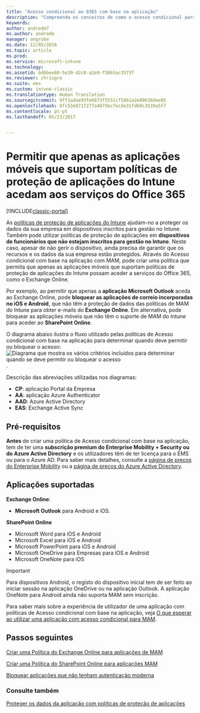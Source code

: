 ```yaml
---
title: "Acesso condicional ao 0365 com base na aplicação"
description: "Compreenda os conceitos de como o acesso condicional para MAM pode ajudar a controlar as aplicações que têm acesso aos serviços do O365."
keywords: 
author: andredm7
ms.author: andredm
manager: angrobe
ms.date: 12/05/2016
ms.topic: article
ms.prod: 
ms.service: microsoft-intune
ms.technology: 
ms.assetid: bd6bee60-5e39-42c8-a2e9-f5865ac3573f
ms.reviewer: chrisgre
ms.suite: ems
ms.custom: intune-classic
ms.translationtype: Human Translation
ms.sourcegitcommit: 9ff1adae93fe6873f5551cf58b1a2e89638dee85
ms.openlocfilehash: 8fc53e8717277a4075bc7ecde31fd60c3539a5f7
ms.contentlocale: pt-pt
ms.lasthandoff: 05/23/2017


---
```


# <a name="allow-only-mobile-apps-that-support-intune-app-protection-policies-to-access-office-365-services"></a>Permitir que apenas as aplicações móveis que suportam políticas de proteção de aplicações do Intune acedam aos serviços do Office 365

[!INCLUDE[classic-portal](../includes/classic-portal.md)]

As [políticas de proteção de aplicações do Intune](protect-apps-and-data-with-microsoft-intune.md) ajudam-no a proteger os dados da sua empresa em dispositivos inscritos para gestão no Intune. Também pode utilizar políticas de proteção de aplicações em **dispositivos de funcionários que não estejam inscritos para gestão no Intune**.  Neste caso, apesar de não gerir o dispositivo, ainda precisa de garantir que os recursos e os dados da sua empresa estão protegidos. Através do Acesso condicional com base na aplicação com MAM, pode criar uma política que permita que apenas as aplicações móveis que suportam políticas de proteção de aplicações do Intune possam aceder a serviços do Office 365, como o Exchange Online.

Por exemplo, ao permitir que apenas a **aplicação Microsoft Outlook** aceda ao Exchange Online, pode **bloquear as aplicações de correio incorporadas no iOS e Android**, que não têm a proteção de dados das políticas de MAM do Intune para obter e-mails do **Exchange Online**. Em alternativa, pode bloquear as aplicações móveis que não têm o suporte de MAM do Intune para aceder ao **SharePoint Online**.

O diagrama abaixo ilustra o fluxo utilizado pelas políticas de Acesso condicional com base na aplicação para determinar quando deve permitir ou bloquear o acesso: ![Diagrama que mostra os vários critérios incluídos para determinar quando se deve permitir ou bloquear o acesso ](../media/mam-ca-decision-flow_simple.png).

Descrição das abreviações utilizadas nos diagramas:
* **CP**: aplicação Portal da Empresa
* **AA**: aplicação Azure Authenticator
* **AAD**: Azure Active Directory
* **EAS**: Exchange Active Sync

## <a name="prerequisites"></a>Pré-requisitos
**Antes** de criar uma política de Acesso condicional com base na aplicação, tem de ter uma **subscrição premium do Enterprise Mobility + Security ou do Azure Active Directory** e os utilizadores têm de ter licença para o EMS ou para o Azure AD. Para saber mais detalhes, consulte a [página de preços do Enterprise Mobility](https://www.microsoft.com/cloud-platform/enterprise-mobility-pricing) ou a [página de preços do Azure Active Directory](https://azure.microsoft.com/pricing/details/active-directory/).


## <a name="supported-apps"></a>Aplicações suportadas
**Exchange Online**:
* **Microsoft Outlook** para Android e iOS.

**SharePoint Online**
* Microsoft Word para iOS e Android
* Microsoft Excel para iOS e Android
* Microsoft PowerPoint para iOS e Android
* Microsoft OneDrive para Empresas para iOS e Android
* Microsoft OneNote para iOS

>[!IMPORTANT]
>Para dispositivos Android, o registo do dispositivo inicial tem de ser feito ao iniciar sessão na aplicação OneDrive ou na aplicação Outlook. A aplicação OneNote para Android ainda não suporta MAM sem inscrição.

Para saber mais sobre a experiência de utilizador de uma aplicação com políticas de Acesso condicional com base na aplicação, veja [O que esperar ao utilizar uma aplicação com acesso condicional para MAM](use-apps-with-mam-ca.md).


## <a name="next-steps"></a>Passos seguintes
[Criar uma Política do Exchange Online para aplicações de MAM](mam-ca-for-exchange-online.md)

[Criar uma Política do SharePoint Online para aplicações MAM](mam-ca-for-sharepoint-online.md)

[Bloquear aplicações que não tenham autenticação moderna](block-apps-with-no-modern-authentication.md)

### <a name="see-also"></a>Consulte também

[Proteger os dados da aplicação com políticas de proteção de aplicações](protect-app-data-using-mobile-app-management-policies-with-microsoft-intune.md)

